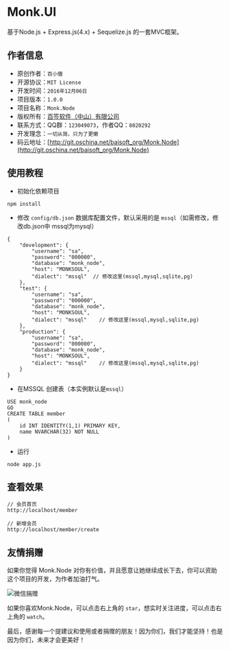 # Monk.UI

基于Node.js + Express.js(4.x) + Sequelize.js 的一套MVC框架。

## 作者信息 

- 原创作者：`百小僧` 
- 开源协议：`MIT License`
- 开发时间：`2016年12月06日`
- 项目版本：`1.0.0`
- 项目名称：`Monk.Node`
- 版权所有：[百签软件（中山）有限公司](http://www.baisoft.org)
- 联系方式：QQ群：`123049073`，作者QQ：`8020292`
- 开发理念：`一切从简，只为了更懒`
- 码云地址：[http://git.oschina.net/baisoft_org/Monk.Node](http://git.oschina.net/baisoft_org/Monk.Node)

## 使用教程

- 初始化依赖项目

```
npm install
```

- 修改 `config/db.json` 数据库配置文件，默认采用的是 `mssql`（如需修改，修改db.json中 mssql为mysql）

```
{
    "development": {
        "username": "sa",
        "password": "000000",
        "database": "monk_node",
        "host": "MONKSOUL",
        "dialect": "mssql"  // 修改这里(mssql,mysql,sqlite,pg)
    },
    "test": {
        "username": "sa",
        "password": "000000",
        "database": "monk_node",
        "host": "MONKSOUL",
        "dialect": "mssql"    // 修改这里(mssql,mysql,sqlite,pg)
    },
    "production": {
        "username": "sa",
        "password": "000000",
        "database": "monk_node",
        "host": "MONKSOUL",
        "dialect": "mssql"    // 修改这里(mssql,mysql,sqlite,pg)
    }
}
```


- 在MSSQL 创建表（本实例默认是`mssql`）

```
USE monk_node
GO
CREATE TABLE member
(
	id INT IDENTITY(1,1) PRIMARY KEY,
	name NVARCHAR(32) NOT NULL
)
```


- 运行

```
node app.js
```

## 查看效果

```
// 会员首页
http://localhost/member

// 新增会员 
http://localhost/member/create
```




## 友情捐赠

如果你觉得 Monk.Node 对你有价值，并且愿意让她继续成长下去，你可以资助这个项目的开发，为作者加油打气。

![微信捐赠](http://images.cnblogs.com/cnblogs_com/baisoft/865458/o_%e6%8d%90%e8%b5%a0.png)

如果你喜欢Monk.Node，可以点击右上角的 `star`，想实时关注进度，可以点击右上角的 `watch`。

最后，感谢每一个提建议和使用或者捐赠的朋友！因为你们，我们才能坚持！也是因为你们，未来才会更美好！
